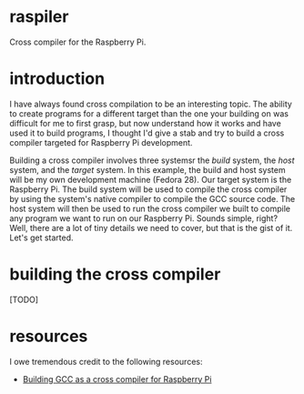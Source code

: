 # raspiler
Cross compiler for the Raspberry Pi.

# introduction
I have always found cross compilation to be an interesting topic. The ability to
create programs for a different target than the one your building on was
difficult for me to first grasp, but now understand how it works and have used
it to build programs, I thought I'd give a stab and try to build a cross
compiler targeted for Raspberry Pi development. 

Building a cross compiler involves three systemsr the *build* system, the *host* 
system, and the *target* system. In this example, the build and host system will
be my own development machine (Fedora 28). Our target system is the Raspberry
Pi. The build system will be used to compile the cross compiler by using the
system's native compiler to compile the GCC source code. The host system will
then be used to run the cross compiler we built to compile any program we want
to run on our Raspberry Pi. Sounds simple, right? Well, there are a lot of tiny
details we need to cover, but that is the gist of it. Let's get started.

# building the cross compiler
[TODO]

# resources
I owe tremendous credit to the following resources:
* [Building GCC as a cross compiler for Raspberry Pi](https://solarianprogrammer.com/2018/05/06/building-gcc-cross-compiler-raspberry-pi/)
